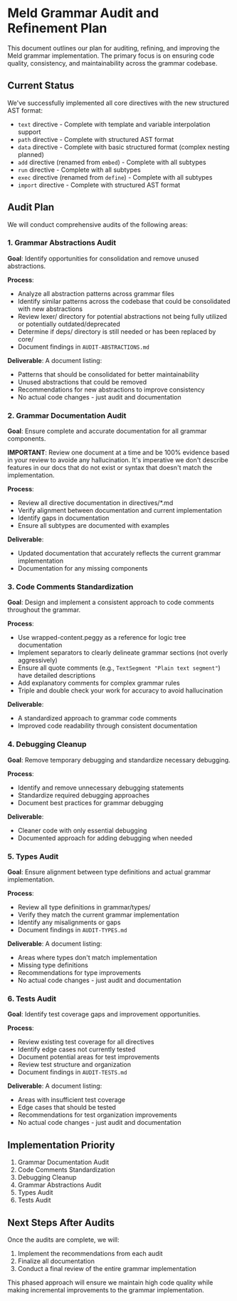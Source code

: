 # Meld Grammar Audit and Refinement Plan

This document outlines our plan for auditing, refining, and improving the Meld grammar implementation. The primary focus is on ensuring code quality, consistency, and maintainability across the grammar codebase.

## Current Status

We've successfully implemented all core directives with the new structured AST format:
- `text` directive - Complete with template and variable interpolation support
- `path` directive - Complete with structured AST format
- `data` directive - Complete with basic structured format (complex nesting planned)
- `add` directive (renamed from `embed`) - Complete with all subtypes
- `run` directive - Complete with all subtypes 
- `exec` directive (renamed from `define`) - Complete with all subtypes
- `import` directive - Complete with structured AST format

## Audit Plan

We will conduct comprehensive audits of the following areas:

### 1. Grammar Abstractions Audit

**Goal**: Identify opportunities for consolidation and remove unused abstractions.

**Process**:
- Analyze all abstraction patterns across grammar files
- Identify similar patterns across the codebase that could be consolidated with new abstractions
- Review lexer/ directory for potential abstractions not being fully utilized or potentially outdated/deprecated
- Determine if deps/ directory is still needed or has been replaced by core/
- Document findings in `AUDIT-ABSTRACTIONS.md`

**Deliverable**: A document listing:
- Patterns that should be consolidated for better maintainability
- Unused abstractions that could be removed
- Recommendations for new abstractions to improve consistency
- No actual code changes - just audit and documentation

### 2. Grammar Documentation Audit

**Goal**: Ensure complete and accurate documentation for all grammar components.

**IMPORTANT**: Review one document at a time and be 100% evidence based in your review to avoide any hallucination. It's imperative we don't describe features in our docs that do not exist or syntax that doesn't match the implementation.

**Process**:
- Review all directive documentation in directives/*.md
- Verify alignment between documentation and current implementation
- Identify gaps in documentation
- Ensure all subtypes are documented with examples

**Deliverable**: 
- Updated documentation that accurately reflects the current grammar implementation
- Documentation for any missing components

### 3. Code Comments Standardization

**Goal**: Design and implement a consistent approach to code comments throughout the grammar.

**Process**:
- Use wrapped-content.peggy as a reference for logic tree documentation
- Implement separators to clearly delineate grammar sections (not overly aggressively)
- Ensure all quote comments (e.g., `TextSegment "Plain text segment"`) have detailed descriptions
- Add explanatory comments for complex grammar rules
- Triple and double check your work for accuracy to avoid hallucination 

**Deliverable**:
- A standardized approach to grammar code comments
- Improved code readability through consistent documentation

### 4. Debugging Cleanup

**Goal**: Remove temporary debugging and standardize necessary debugging.

**Process**:
- Identify and remove unnecessary debugging statements
- Standardize required debugging approaches
- Document best practices for grammar debugging

**Deliverable**:
- Cleaner code with only essential debugging
- Documented approach for adding debugging when needed

### 5. Types Audit

**Goal**: Ensure alignment between type definitions and actual grammar implementation.

**Process**:
- Review all type definitions in grammar/types/
- Verify they match the current grammar implementation
- Identify any misalignments or gaps
- Document findings in `AUDIT-TYPES.md`

**Deliverable**: A document listing:
- Areas where types don't match implementation
- Missing type definitions
- Recommendations for type improvements
- No actual code changes - just audit and documentation

### 6. Tests Audit

**Goal**: Identify test coverage gaps and improvement opportunities.

**Process**:
- Review existing test coverage for all directives
- Identify edge cases not currently tested
- Document potential areas for test improvements
- Review test structure and organization
- Document findings in `AUDIT-TESTS.md`

**Deliverable**: A document listing:
- Areas with insufficient test coverage
- Edge cases that should be tested
- Recommendations for test organization improvements
- No actual code changes - just audit and documentation

## Implementation Priority

1. Grammar Documentation Audit
2. Code Comments Standardization
3. Debugging Cleanup
4. Grammar Abstractions Audit
5. Types Audit
6. Tests Audit

## Next Steps After Audits

Once the audits are complete, we will:

1. Implement the recommendations from each audit
2. Finalize all documentation
3. Conduct a final review of the entire grammar implementation

This phased approach will ensure we maintain high code quality while making incremental improvements to the grammar implementation.
